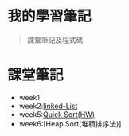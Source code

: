 # 我的學習筆記
> 課堂筆記及程式碼

# 課堂筆記
- week1
- week2:[linked-List](https://github.com/neo000111/neo-s-file/tree/master/week2)
- week5:[Quick Sort(HW)](https://github.com/neo000111/neo-s-file/blob/master/HW/quicksort%20.ipynb)
- week6:[Heap Sort(堆積排序法)]

